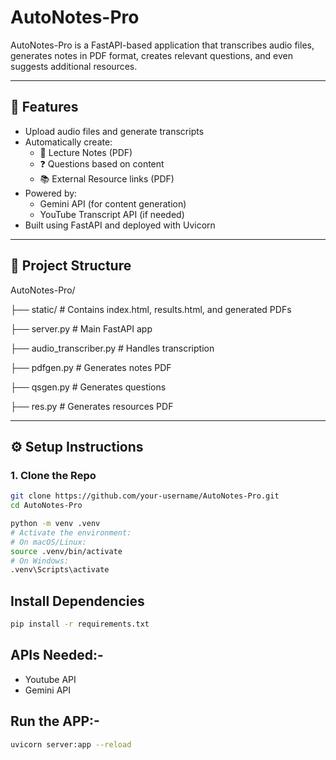 # AutoNotes-Pro
AutoNotes-Pro is a FastAPI-based application that transcribes audio files, generates notes in PDF format, creates relevant questions, and even suggests additional resources.

---

## 🚀 Features

- Upload audio files and generate transcripts
- Automatically create:
  - 📄 Lecture Notes (PDF)
  - ❓ Questions based on content
  - 📚 External Resource links (PDF)
- Powered by:
  - Gemini API (for content generation)
  - YouTube Transcript API (if needed)
- Built using FastAPI and deployed with Uvicorn

---

## 📁 Project Structure
AutoNotes-Pro/

├── static/ # Contains index.html, results.html, and generated PDFs

├── server.py # Main FastAPI app

├── audio_transcriber.py # Handles transcription

├── pdfgen.py # Generates notes PDF

├── qsgen.py # Generates questions

├── res.py # Generates resources PDF



---

## ⚙️ Setup Instructions

### 1. Clone the Repo

```bash
git clone https://github.com/your-username/AutoNotes-Pro.git
cd AutoNotes-Pro

python -m venv .venv
# Activate the environment:
# On macOS/Linux:
source .venv/bin/activate
# On Windows:
.venv\Scripts\activate
```
## Install Dependencies
```bash
pip install -r requirements.txt
```

## APIs Needed:-
- Youtube API
- Gemini API

## Run the APP:-
```bash
uvicorn server:app --reload
```

